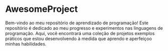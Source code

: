 # AwesomeProject
Bem-vindo ao meu repositório de aprendizado de programação! Este repositório é dedicado ao meu progresso e experimentos nas linguagens de programação. Aqui, você encontrará uma coleção de projetos exemplos práticos que estou desenvolvendo à medida que aprendo e aperfeiçoo minhas habilidades.
